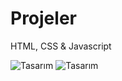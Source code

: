 # Projeler
HTML, CSS & Javascript

![Tasarım](https://github.com/batuhanbrbrgl/Projeler/blob/main/starbucks/image/1.png)
![Tasarım](https://github.com/batuhanbrbrgl/Projeler/blob/main/starbucks/image/2.png)
